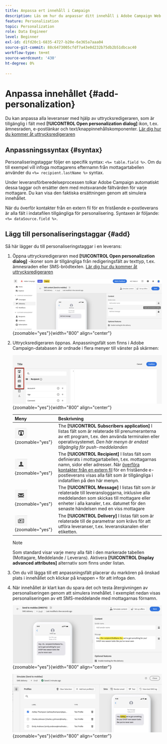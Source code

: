 ```yaml
---
title: Anpassa ert innehåll i Campaign
description: Läs om hur du anpassar ditt innehåll i Adobe Campaign Web
feature: Personalization
topic: Personalization
role: Data Engineer
level: Beginner
exl-id: d1fd20c1-6835-4727-b20e-6e365a7aaa04
source-git-commit: 88c6473005cfdf7a43e0d232b75db2b51dbcac40
workflow-type: tm+mt
source-wordcount: '430'
ht-degree: 0%

---
```



# Anpassa innehållet {#add-personalization}

Du kan anpassa alla leveranser med hjälp av uttrycksredigeraren, som är tillgänglig i fält med **[!UICONTROL Open personalization dialog]** ikon, t.ex. ämnesraden, e-postlänkar och text/knappinnehållskomponenter. [Lär dig hur du kommer åt uttrycksredigeraren](gs-personalization.md/#access)

## Anpassningssyntax {#syntax}

Personaliseringstaggar följer en specifik syntax: `<%= table.field %>`. Om du till exempel vill infoga mottagarens efternamn från mottagartabellen använder du `<%= recipient.lastName %>` syntax.

Under leveransförberedelseprocessen tolkar Adobe Campaign automatiskt dessa taggar och ersätter dem med motsvarande fältvärden för varje mottagare. Du kan visa den faktiska ersättningen genom att simulera innehållet.

När du överför kontakter från en extern fil för en fristående e-postleverans är alla fält i indatafilen tillgängliga för personalisering. Syntaxen är följande: `<%= dataSource.field %>`.

## Lägg till personaliseringstaggar {#add}

Så här lägger du till personaliseringstaggar i en leverans:

1. Öppna uttrycksredigeraren med **[!UICONTROL Open personalization dialog]** -ikoner som är tillgängliga från redigeringsfält av texttyp, t.ex. ämnesraden eller SMS-brödtexten. [Lär dig hur du kommer åt uttrycksredigeraren](gs-personalization.md/#access)

   ![](assets/perso-access.png){zoomable=&quot;yes&quot;}{width="800" align="center"}

1. Uttrycksredigeraren öppnas. Anpassningsfält som finns i Adobe Campaign-databasen är ordnade i flera menyer till vänster på skärmen:

   ![](assets/perso-insert-field.png){zoomable=&quot;yes&quot;}{width="800" align="center"}

   | Meny | Beskrivning |
   |-----|------------|
   | ![](assets/do-not-localize/perso-subscribers-menu.png){zoomable=&quot;yes&quot;} | The **[!UICONTROL Subscribers application]** I listas fält som är relaterade till prenumeranterna av ett program, t.ex. den använda terminalen eller operativsystemet. *Den här menyn är endast tillgänglig för push-meddelanden* |
   | ![](assets/do-not-localize/perso-recipients-menu.png){zoomable=&quot;yes&quot;} | The **[!UICONTROL Recipient]** I listas fält som definierats i mottagartabellen, t.ex. mottagarnas namn, sidor eller adresser. När [överföra kontakter från en extern fil](../audience/file-audience.md) för en fristående e-postleverans visas alla fält som är tillgängliga i indatafilen på den här menyn. |
   | ![](assets/do-not-localize/perso-message-menu.png){zoomable=&quot;yes&quot;} | The **[!UICONTROL Message]** I listas fält som är relaterade till leveransloggarna, inklusive alla meddelanden som skickas till mottagare eller enheter i alla kanaler, t.ex. datumet för den senaste händelsen med en viss mottagare |
   | ![](assets/do-not-localize/perso-delivery-menu.png){zoomable=&quot;yes&quot;} | The **[!UICONTROL Delivery]** I listas fält som är relaterade till de parametrar som krävs för att utföra leveranser, t.ex. leveranskanalen eller etiketten. |

   >[!NOTE]
   >
   >Som standard visar varje meny alla fält i den markerade tabellen (Mottagare, Meddelande / Leverans). Aktivera **[!UICONTROL Display advanced attributes]** alternativ som finns under listan.

1. Om du vill lägga till ett anpassningsfält placerar du markören på önskad plats i innehållet och klickar på knappen `+` för att infoga den.

1. När innehållet är klart kan du spara det och testa återgivningen av personaliseringen genom att simulera innehållet. I exemplet nedan visas personaliseringen av ett SMS-meddelande med mottagarnas förnamn.

   ![](assets/perso-preview1.png){zoomable=&quot;yes&quot;}{width="800" align="center"}

   ![](assets/perso-preview2.png){zoomable=&quot;yes&quot;}{width="800" align="center"}
